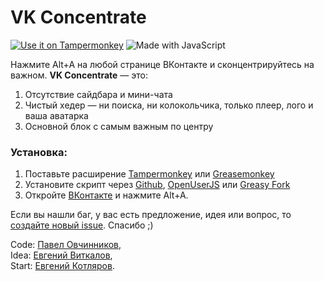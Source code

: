 # VK Concentrate
[![Use it on Tampermonkey](https://img.shields.io/badge/Use%20it%20on-Tampermonkey-00485b?logo=tampermonkey)](https://github.com/PaveTranquil/VK-Concentrate/raw/main/vk-concentrate.user.js) ![Made with JavaScript](https://img.shields.io/badge/Made%20with%20-JavaScript-F7E01D?logo=javascript)

Нажмите Alt+A на любой странице ВКонтакте и сконцентрируйтесь на важном. **VK Concentrate** — это:
  1. Отсутствие сайдбара и мини-чата
  2. Чистый хедер — ни поиска, ни колокольчика, только плеер, лого и ваша аватарка
  3. Основной блок с самым важным по центру

### Установка:
  1. Поставьте расширение [Tampermonkey](https://tampermonkey.net) или [Greasemonkey](https://www.greasespot.net)
  2. Установите скрипт через [Github](https://github.com/PaveTranquil/VK-Concentrate/blob/main/vk-concentrate.user.js#:~:text=Raw), [OpenUserJS](https://openuserjs.org/scripts/PaveTranquil/VK_Concentrate) или [Greasy Fork](https://greasyfork.org/ru/scripts/427175-vk-concentrate)
  3. Откройте [ВКонтакте](https://vk.com/im) и нажмите Alt+A.

Если вы нашли баг, у вас есть предложение, идея или вопрос, то [создайте новый issue](https://github.com/PaveTranquil/VK-Concentrate/issues/new). Спасибо ;)

Code: [Павел Овчинников](https://github.com/pavetranquil),<br>
Idea: [Евгений Виткалов](https://github.com/evvitkalov),<br>
Start: [Евгений Котляров](https://github.com/flyink13).
